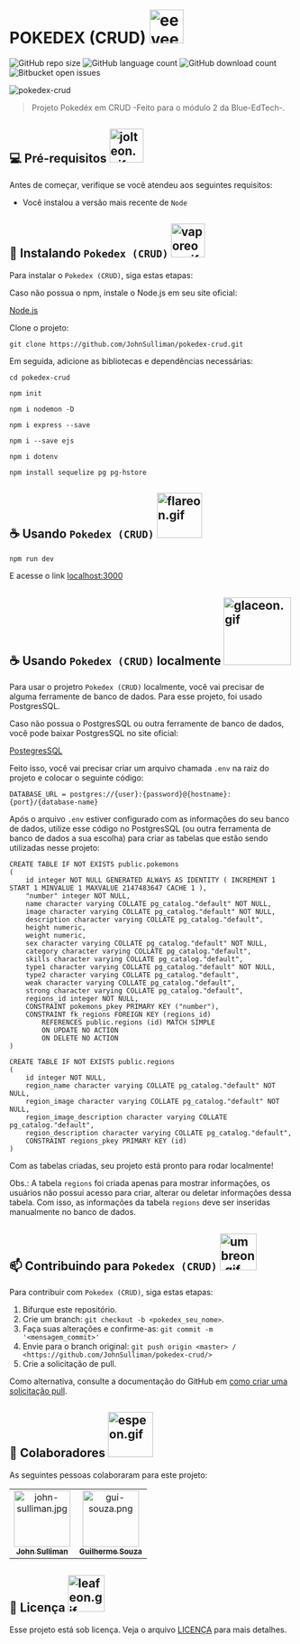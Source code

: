 # POKEDEX (CRUD) <img src="https://drive.google.com/uc?export=view&id=1dyCVr72ubLcLnB02clVJSiw33gNFikVO" width="60px" alt="eevee.gif" >

<!---Esses são exemplos. Veja https://shields.io para outras pessoas ou para personalizar este conjunto de escudos. Você pode querer incluir dependências, status do projeto e informações de licença aqui--->

![GitHub repo size](https://img.shields.io/github/repo-size/JohnSulliman/pokedex-crud?style=flat)
![GitHub language count](https://img.shields.io/github/languages/count/JohnSulliman/pokedex-crud?style=flat)
![GitHub download count](https://img.shields.io/chocolatey/dt/pokedex-crud?style=flat)
![Bitbucket open issues](https://img.shields.io/bitbucket/issues/JohnSulliman/pokedex-crud?style=flat)

<img src="https://drive.google.com/uc?export=view&id=1wJNdAcqqIKeKRJFF8e0fPiSQ0rdp401e" alt="pokedex-crud">

> Projeto Pokedéx em CRUD -Feito para o módulo 2 da Blue-EdTech-.

## 💻 Pré-requisitos <img src="https://drive.google.com/uc?export=view&id=1nVnUhl-scjmVIXWIMkTvcD2GvjjAFjfj" width="60px" alt="jolteon.gif" >

Antes de começar, verifique se você atendeu aos seguintes requisitos:
* Você instalou a versão mais recente de `Node`
 
## 🚀 Instalando `Pokedex (CRUD)` <img src="https://drive.google.com/uc?export=view&id=1S0HOjJvMTTCcP4mttYqQcAM2UWaHxOM_" width="60px" alt="vaporeon.gif" >

Para instalar o `Pokedex (CRUD)`, siga estas etapas:

Caso não possua o npm, instale o Node.js em seu site oficial:

<a href="https://nodejs.org/en/download/">Node.js</a>

Clone o projeto:
```
git clone https://github.com/JohnSulliman/pokedex-crud.git
```

Em seguida, adicione as bibliotecas e dependências necessárias:
```
cd pokedex-crud
```
```
npm init
```
```
npm i nodemon -D
```
```
npm i express --save
```
```
npm i --save ejs
```
```
npm i dotenv
```
```
npm install sequelize pg pg-hstore
```
## ☕ Usando `Pokedex (CRUD)` <img src="https://drive.google.com/uc?export=view&id=1Bv9lE0MT2MkeA0kVekwPen83qBlhlgC0" width="80px" alt="flareon.gif" >

```
npm run dev
```
E acesse o link <a href="http://localhost:3000/">localhost:3000</a>

## ☕ Usando `Pokedex (CRUD)` localmente <img src="https://drive.google.com/uc?export=view&id=1fUe9dxafQHROqKddaZ6NQ0gi9PB2xnNn" width="120px" alt="glaceon.gif" >

Para usar o projetro `Pokedex (CRUD)` localmente, você vai precisar de alguma ferramente de banco de dados. Para esse projeto, foi usado PostgresSQL.

Caso não possua o PostgresSQL ou outra ferramente de banco de dados, você pode baixar PostgresSQL no site oficial:

<a href='https://www.postgresql.org/'>PostegresSQL<a/>

Feito isso, você vai precisar criar um arquivo chamada `.env` na raiz do projeto e colocar o seguinte código:
  
```
DATABASE_URL = postgres://{user}:{password}@{hostname}:{port}/{database-name}
```

Após o arquivo `.env` estiver configurado com as informações do seu banco de dados, utilize esse código no PostgresSQL (ou outra ferramenta de banco de dados a sua escolha) para criar as tabelas que estão sendo utilizadas nesse projeto:
 
```
CREATE TABLE IF NOT EXISTS public.pokemons
(
    id integer NOT NULL GENERATED ALWAYS AS IDENTITY ( INCREMENT 1 START 1 MINVALUE 1 MAXVALUE 2147483647 CACHE 1 ),
    "number" integer NOT NULL,
    name character varying COLLATE pg_catalog."default" NOT NULL,
    image character varying COLLATE pg_catalog."default" NOT NULL,
    description character varying COLLATE pg_catalog."default",
    height numeric,
    weight numeric,
    sex character varying COLLATE pg_catalog."default" NOT NULL,
    category character varying COLLATE pg_catalog."default",
    skills character varying COLLATE pg_catalog."default",
    type1 character varying COLLATE pg_catalog."default" NOT NULL,
    type2 character varying COLLATE pg_catalog."default",
    weak character varying COLLATE pg_catalog."default",
    strong character varying COLLATE pg_catalog."default",
    regions_id integer NOT NULL,
    CONSTRAINT pokemons_pkey PRIMARY KEY ("number"),
    CONSTRAINT fk_regions FOREIGN KEY (regions_id)
        REFERENCES public.regions (id) MATCH SIMPLE
        ON UPDATE NO ACTION
        ON DELETE NO ACTION
)
  
CREATE TABLE IF NOT EXISTS public.regions
(
    id integer NOT NULL,
    region_name character varying COLLATE pg_catalog."default" NOT NULL,
    region_image character varying COLLATE pg_catalog."default" NOT NULL,
    region_image_description character varying COLLATE pg_catalog."default",
    region_description character varying COLLATE pg_catalog."default",
    CONSTRAINT regions_pkey PRIMARY KEY (id)
)
```
  
Com as tabelas criadas, seu projeto está pronto para rodar localmente!
  
Obs.: A tabela `regions` foi criada apenas para mostrar informações, os usuários não possui acesso para criar, alterar ou deletar informações dessa tabela. Com isso, as informações da tabela `regions` deve ser inseridas manualmente no banco de dados.

## 📫 Contribuindo para `Pokedex (CRUD)` <img src="https://drive.google.com/uc?export=view&id=1RjoWhho7MECA1fb9jFMIJcJE9hGwF8av" width="65px" alt="umbreon.gif" >
<!---Se o seu README for longo ou se você tiver algum processo ou etapas específicas que deseja que os contribuidores sigam, considere a criação de um arquivo CONTRIBUTING.md separado--->
Para contribuir com `Pokedex (CRUD)`, siga estas etapas:

1. Bifurque este repositório.
2. Crie um branch: `git checkout -b <pokedex_seu_nome>`.
3. Faça suas alterações e confirme-as: `git commit -m '<mensagem_commit>'`
4. Envie para o branch original: `git push origin <master> / <https://github.com/JohnSulliman/pokedex-crud/>`
5. Crie a solicitação de pull.

Como alternativa, consulte a documentação do GitHub em [como criar uma solicitação pull](https://help.github.com/en/github/collaborating-with-issues-and-pull-requests/creating-a-pull-request).

## 🤝 Colaboradores <img src="https://drive.google.com/uc?export=view&id=15pFDmtCByojqVHiIyRViiEClyF2vjjZ_" width="80px" alt="espeon.gif" >

As seguintes pessoas colaboraram para este projeto:

<table>
  <tr>
    <td align="center">
      <a href="https://github.com/JohnSulliman/">
        <img src="https://i.pinimg.com/564x/02/d5/be/02d5be6964f1ffb7a77a47bfd79f8d23.jpg" width="100px;" alt="john-sulliman.jpg"/><br>
        <sub>
          <b>John Sulliman</b>
        </sub>
      </a>
    </td>
    <td align="center">
      <a href="https://github.com/gui-souza/">
        <img src="https://github.com/gui-souza.png" width="100px;" alt="gui-souza.png"/><br>
        <sub>
          <b>	Guilherme Souza</b>
        </sub>
      </a>
    </td>
  </tr>
</table>

## 📝 Licença <img src="https://drive.google.com/uc?export=view&id=1l8w5F5FAjzSnZLhjZMCmrI3VYbhdDExn" width="65px" alt="leafeon.gif" >

Esse projeto está sob licença. Veja o arquivo [LICENÇA](LICENSE.md) para mais detalhes.

